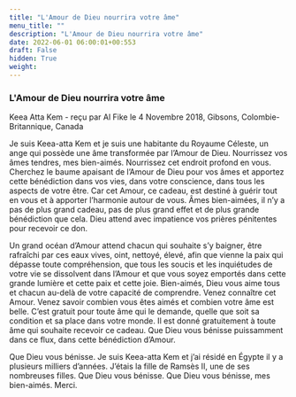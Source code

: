 ```yaml
---
title: "L'Amour de Dieu nourrira votre âme"
menu_title: ""
description: "L'Amour de Dieu nourrira votre âme"
date: 2022-06-01 06:00:01+00:553
draft: False
hidden: True
weight:
---
```

### L'Amour de Dieu nourrira votre âme

Keea Atta Kem - reçu par Al Fike le 4 Novembre 2018, Gibsons, Colombie-Britannique, Canada

Je suis Keea-atta Kem et je suis une habitante du Royaume Céleste, un ange qui possède une âme transformée par l’Amour de Dieu. Nourrissez vos âmes tendres, mes bien-aimés. Nourrissez cet endroit profond en vous. Cherchez le baume apaisant de l’Amour de Dieu pour vos âmes et apportez cette bénédiction dans vos vies, dans votre conscience, dans tous les aspects de votre être. Car cet Amour, ce cadeau, est destiné à guérir tout en vous et à apporter l’harmonie autour de vous. Âmes bien-aimées, il n’y a pas de plus grand cadeau, pas de plus grand effet et de plus grande bénédiction que cela. Dieu attend avec impatience vos prières pénitentes pour recevoir ce don.

Un grand océan d’Amour attend chacun qui souhaite s’y baigner, être rafraîchi par ces eaux vives, oint, nettoyé, élevé, afin que vienne la paix qui dépasse toute compréhension, que tous les soucis et les inquiétudes de votre vie se dissolvent dans l’Amour et que vous soyez emportés dans cette grande lumière et cette paix et cette joie. Bien-aimés, Dieu vous aime tous et chacun au-delà de votre capacité de comprendre. Venez connaître cet Amour. Venez savoir combien vous êtes aimés et combien votre âme est belle. C’est gratuit pour toute âme qui le demande, quelle que soit sa condition et sa place dans votre monde. Il est donné gratuitement à toute âme qui souhaite recevoir ce cadeau. Que Dieu vous bénisse puissamment dans ce flux, dans cette bénédiction d’Amour.

Que Dieu vous bénisse. Je suis Keea-atta Kem et j’ai résidé en Égypte il y a plusieurs milliers d’années. J’étais la fille de Ramsès II, une de ses nombreuses filles. Que Dieu vous bénisse. Que Dieu vous bénisse, mes bien-aimés. Merci.



